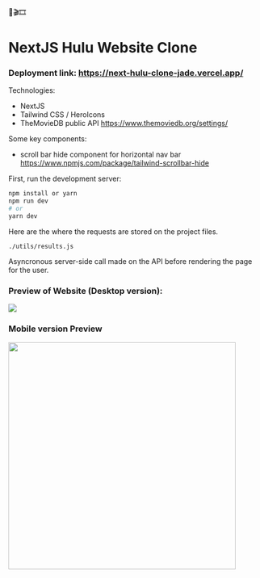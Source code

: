 🍿🎬🎞

# NextJS Hulu Website Clone 
### Deployment link: https://next-hulu-clone-jade.vercel.app/

Technologies:
- NextJS
- Tailwind CSS / HeroIcons
- TheMovieDB public API https://www.themoviedb.org/settings/

Some key components: 
- scroll bar hide  component for horizontal nav bar  https://www.npmjs.com/package/tailwind-scrollbar-hide


First, run the development server:

```bash
npm install or yarn
npm run dev
# or
yarn dev
```

Here are the where the requests are stored on the project files.
```
./utils/results.js
```
Asyncronous server-side call made on the API before rendering the page for the user.

### Preview of Website (Desktop version): 
<img src="https://i.imgur.com/E10BJRD.png"></img>

### Mobile version Preview 
<img src="https://i.imgur.com/tm0X08R.gif" width="450px"></img>
